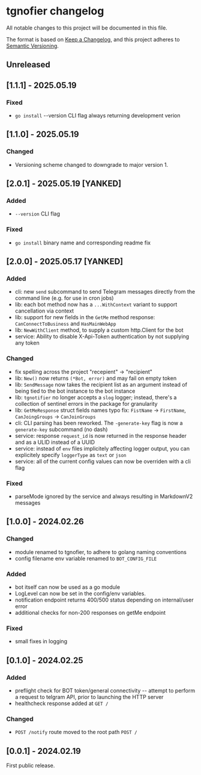 # tgnofier changelog

All notable changes to this project will be documented in this file.

The format is based on [Keep a Changelog](https://keepachangelog.com/en/1.1.0/),
and this project adheres to [Semantic Versioning](https://semver.org/spec/v2.0.0.html).

## Unreleased

## [1.1.1] - 2025.05.19
### Fixed
- `go install` --version CLI flag always returning development verion

## [1.1.0] - 2025.05.19
### Changed
- Versioning scheme changed to downgrade to major version 1.

## [2.0.1] - 2025.05.19 [YANKED]
### Added
- `--version` CLI flag
### Fixed
- `go install` binary name and corresponding readme fix

## [2.0.0] - 2025.05.17 [YANKED]
### Added 
- cli: new `send` subcommand to send Telegram messages directly from the command
    line (e.g. for use in cron jobs)
- lib: each bot method now has a `...WithContext` variant to support
    cancellation via context
- lib: support for new fields in the `GetMe` method response:
    `CanConnectToBusiness` and `HasMainWebApp`
- lib: `NewWithClient` method, to supply a custom http.Client for the bot
- service: Ability to disable X-Api-Token authentication by not supplying any token
### Changed
- fix spelling across the project "recepient" -> "recipient"
- lib: `New()` now returns `(*Bot, error)` and may fail on empty token
- lib: `SendMessage` now takes the recipient list as an argument
    instead of being tied to the bot instance to the bot instance
- lib: `tgnotifier` no longer accepts a `slog` logger; instead,
    there's a collection of sentinel errors in the package for granularity
- lib: `GetMeResponse` struct fields names typo fix: 
    `FistName` -> `FirstName`, `CanJoingGroups` -> `CanJoinGroups`
- cli: CLI parsing has been reworked. The `-generate-key` flag is now
    a `generate-key` subcommand (no dash)
- service: response `request_id` is now returned in the response header 
    and as a ULID instead of a UUID
- service: instead of `env` files implicitely affecting logger output, you 
    can explicitely specify `loggerType` as `text` or `json`
- service: all of the current config values can now be overriden with a cli flag
### Fixed
- parseMode ignored by the service and always resulting in MarkdownV2 messages

## [1.0.0] - 2024.02.26
### Changed
- module renamed to tgnofier, to adhere to golang naming conventions
- config filename env variable renamed to `BOT_CONFIG_FILE`
### Added
- bot itself can now be used as a go module
- LogLevel can now be set in the config/env variables.
- notification endpoint returns 400/500 status depending on internal/user error
- additional checks for non-200 responses on getMe endpoint
### Fixed
- small fixes in logging

## [0.1.0] - 2024.02.25
### Added
- preflight check for BOT token/general connectivity -- attempt to perform
  a request to telgram API, prior to launching the HTTP server
- healthcheck response added at `GET /`
### Changed
- `POST /notify` route moved to the root path `POST /`

## [0.0.1] - 2024.02.19
First public release.